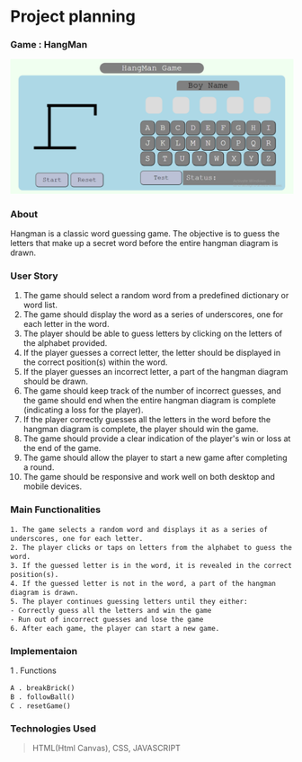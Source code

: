 # Project planning

### Game : HangMan

![alt text](./img/hangMan.png)

### About
Hangman is a classic word guessing game. The objective is to guess the letters that make up a secret word before the entire hangman diagram is drawn.

### User Story
1. The game should select a random word from a predefined dictionary or word list.
1. The game should display the word as a series of underscores, one for each letter in the word.
1. The player should be able to guess letters by clicking on the letters of the alphabet provided.
1. If the player guesses a correct letter, the letter should be displayed in the correct position(s) within the word.
1. If the player guesses an incorrect letter, a part of the hangman diagram should be drawn.
1. The game should keep track of the number of incorrect guesses, and the game should end when the entire hangman diagram is complete (indicating a loss for the player).
1. If the player correctly guesses all the letters in the word before the hangman diagram is complete, the player should win the game.
1. The game should provide a clear indication of the player's win or loss at the end of the game.
1. The game should allow the player to start a new game after completing a round.
1. The game should be responsive and work well on both desktop and mobile devices.

### Main Functionalities
```
1. The game selects a random word and displays it as a series of underscores, one for each letter.
2. The player clicks or taps on letters from the alphabet to guess the word.
3. If the guessed letter is in the word, it is revealed in the correct position(s).
4. If the guessed letter is not in the word, a part of the hangman diagram is drawn.
5. The player continues guessing letters until they either:
- Correctly guess all the letters and win the game
- Run out of incorrect guesses and lose the game
6. After each game, the player can start a new game.
```

### Implementaion

1 . Functions

```
A . breakBrick()
B . followBall()
C . resetGame()
```

### Technologies Used
>HTML(Html Canvas), CSS, JAVASCRIPT




